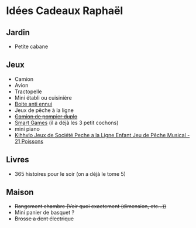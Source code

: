 # Idées Cadeaux Raphaël

## Jardin

- Petite cabane

## Jeux

- Camion
- Avion
- Tractopelle
- Mini établi ou cuisinière
- [Boite anti ennui](https://www.natureetdecouvertes.com/enfant/librairie/decouverte-apprentissage/la-boite-anti-ennui-11209630)
- Jeux de pêche à la ligne
- ~~[Camion de pompier duplo](https://www.lego.com/fr-fr/product/fire-engine-10969)~~
- [Smart Games](https://www.smartgames.eu/fr/collection/jeux-préscolaires) (il a déjà les 3 petit cochons)
- mini piano
- [Kihhvlo Jeux de Société Peche a la Ligne Enfant Jeu de Pêche Musical - 21 Poissons](https://amzn.eu/d/f0vRnRZ)

## Livres

- 365 histoires pour le soir (on a déjà le tome 5)

## Maison

- ~~Rangement chambre (Voir quoi exactement (dimension, etc...))~~
- Mini panier de basquet ?
- ~~Brosse a dent électrique~~
